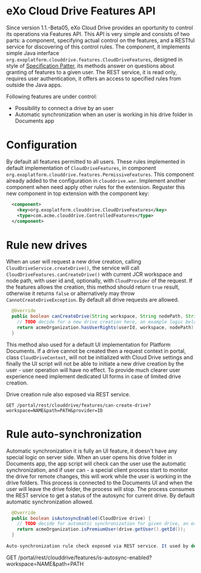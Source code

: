 eXo Cloud Drive Features API
============================

Since version 1.1.-Beta05, eXo Cloud Drive provides an oportunity to control its operations via Features API. This API is very simple and consists of two parts: a component, specifying actual control on the features, and a RESTful service for discovering of this control rules. The component, it implements simple Java interface `org.exoplatform.clouddrive.features.CloudDriveFeatures`, designed in style of [Specification Patter](http://en.wikipedia.org/wiki/Specification_pattern), its methods answer on questions about granting of features to a given user. The REST service, it is read only, requires user authentication, it offers an access to specified rules from outside the Java apps.  

Following features are under control:
* Possibility to connect a drive by an user
* Automatic synchronization when an user is working in his drive folder in Documents app

Configuration
=============

By default all features permitted to all users. These rules implemented in default implementation of `CloudDriveFeatures`, in component `org.exoplatform.clouddrive.features.PermissiveFeatures`. This component already added to the configuration in `clouddrive.war`.
Implement another component when need apply other rules for the extension. Reguster this new component in top extension with the component key:

```xml
  <component>
    <key>org.exoplatform.clouddrive.CloudDriveFeatures</key>
    <type>com.acme.clouddrive.ControlledFeatures</type>
  </component>
```

Rule new drives
===============

When an user will request a new drive creation, calling `CloudDriveService.createDrive()`, the service will call `CloudDriveFeatures.canCreateDrive()` with current JCR workspace and node path, with user id and, optionally, with `CloudProvider` of the request. If the features allows the creation, this method should return `true` result, otherwise it returns `false` or alternatively may throw `CannotCreateDriveException`. By default all drive requests are allowed.

```java
  @Override
  public boolean canCreateDrive(String workspace, String nodePath, String userId, CloudProvider provider) {
    // TODO decide for a new drive creation here, an example logic below:
    return acmeOrganization.hasUserRights(userId, workspace, nodePath) && allowedProviders.contains(provider);
  }
```

This method also used for a default UI implementation for Platform Documents. If a drive cannot be created then a request context in portal, class `CloudDriveContext`, will not be initialized with Cloud Drive settings and finally the UI script will not be able to initiate a new drive creation by the user - user operation will have no effect.
To provide much clearer user experience need implement dedicated UI forms in case of limited drive creation.

Drive creation rule also exposed via REST service.

```
GET /portal/rest/clouddrive/features/can-create-drive?workspace=NAME&path=PATH&provider=ID
```

Rule auto-synchronization
=========================

Automatic synchronization it is fully an UI feature, it doesn't have any special logic on server side. When an user opens his drive folder in Documents app, the app script will check can the user use the automatic synchronization, and if user can - a special client process start to monitor the drive for remote changes, this will work while the user is working in the drive folders. This process is connected to the Documents UI and when the user will leave the drive folder, the process will stop. The process consumes the REST service to get a status of the autosync for current drive. By default automatic synchronization allowed.

```java
  @Override
  public boolean isAutosyncEnabled(CloudDrive drive) {
    // TODO decide for automatic synchronization for given drive, an example logic below:
    return acmeOrganization.isPremiumUser(drive.getUser().getId());
  }
 
Auto-synchronization rule check exposed via REST service. It used by default UI implementation.

```
GET /portal/rest/clouddrive/features/is-autosync-enabled?workspace=NAME&path=PATH
```

